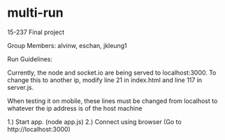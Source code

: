 multi-run
=========

15-237 Final project

Group Members: alvinw, eschan, jkleung1

Run Guidelines:

Currently, the node and socket.io are being served
to localhost:3000. To change this to another ip,
modify line 21 in index.html and line 117 in server.js.

When testing it on mobile, these lines must be changed from localhost to whatever the ip address is of the host machine

1.) Start app. (node app.js)
2.) Connect using browser (Go to http://localhost:3000)